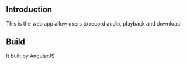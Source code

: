 ## Introduction
This is the web app allow users to record audio, playback and download
## Build
It built by AngularJS